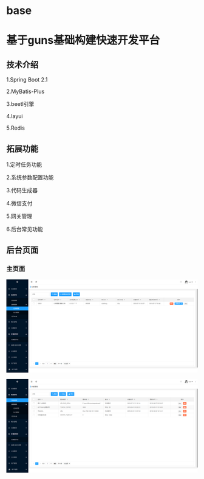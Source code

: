 # base
# 基于guns基础构建快速开发平台

 ## 技术介绍
 1.Spring Boot 2.1
  
 2.MyBatis-Plus 
 
 3.beetl引擎 
 
 4.layui
 
 5.Redis
  
 ## 拓展功能
 1.定时任务功能
 
 2.系统参数配置功能
 
 3.代码生成器
 
 4.微信支付   
 
 5.网关管理
 
 6.后台常见功能
 
 ## 后台页面
 
 ### 主页面
 ![效果图](/doc/detail/images/home.png)
 
 ![效果图](/doc/detail/images/home2.png)
     